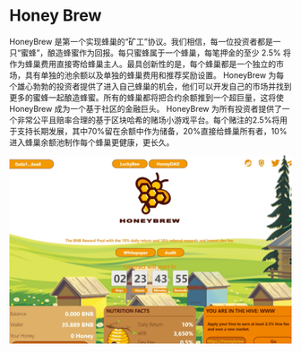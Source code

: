 # Honey Brew

HoneyBrew 是第一个实现蜂巢的“矿工”协议。我们相信，每一位投资者都是一只“蜜蜂”，酿造蜂蜜作为回报。每只蜜蜂属于一个蜂巢，每笔押金的至少 2.5% 将作为蜂巢费用直接寄给蜂巢主人。最具创新性的是，每个蜂巢都是一个独立的市场，具有单独的池余额以及单独的蜂巢费用和推荐奖励设置。
HoneyBrew 为每个雄心勃勃的投资者提供了进入自己蜂巢的机会，他们可以开发自己的市场并找到更多的蜜蜂一起酿造蜂蜜。所有的蜂巢都将把合约余额推到一个超巨量，这将使 HoneyBrew 成为一个基于社区的金融巨头。
HoneyBrew 为所有投资者提供了一个非常公平且赔率合理的基于区块哈希的赌场小游戏平台。每个赌注的2.5%将用于支持长期发展，其中70%留在余额中作为储备，20%直接给蜂巢所有者，10%进入蜂巢余额池制作每个蜂巢更健康，更长久。

![honeybrew-dapp-high-risk-bsc-image1_ba0a00ca9a162da468b4f244e4ea0939](honeybrew-dapp-high-risk-bsc-image1_ba0a00ca9a162da468b4f244e4ea0939.png)

